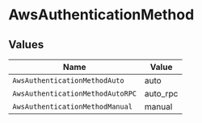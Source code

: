 # AwsAuthenticationMethod


## Values

| Name                             | Value                            |
| -------------------------------- | -------------------------------- |
| `AwsAuthenticationMethodAuto`    | auto                             |
| `AwsAuthenticationMethodAutoRPC` | auto_rpc                         |
| `AwsAuthenticationMethodManual`  | manual                           |